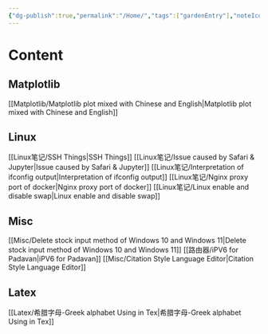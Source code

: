 ```yaml
---
{"dg-publish":true,"permalink":"/Home/","tags":["gardenEntry"],"noteIcon":"","created":"2024-01-03T13:48:15.870+08:00","updated":"2024-03-19T17:33:43.276+08:00"}
---
```


# Content
## Matplotlib
[[Matplotlib/Matplotlib plot mixed with Chinese and English\|Matplotlib plot mixed with Chinese and English]]

## Linux
[[Linux笔记/SSH Things\|SSH Things]]
[[Linux笔记/Issue caused by Safari & Jupyter\|Issue caused by Safari & Jupyter]]
[[Linux笔记/Interpretation of ifconfig output\|Interpretation of ifconfig output]]
[[Linux笔记/Nginx proxy port of docker\|Nginx proxy port of docker]]
[[Linux笔记/Linux enable and disable swap\|Linux enable and disable swap]]
## Misc
[[Misc/Delete stock input method of Windows 10 and Windows 11\|Delete stock input method of Windows 10 and Windows 11]]
[[路由器/iPV6 for Padavan\|iPV6 for Padavan]]
[[Misc/Citation Style Language Editor\|Citation Style Language Editor]]

## Latex
[[Latex/希腊字母-Greek alphabet Using in Tex\|希腊字母-Greek alphabet Using in Tex]]

